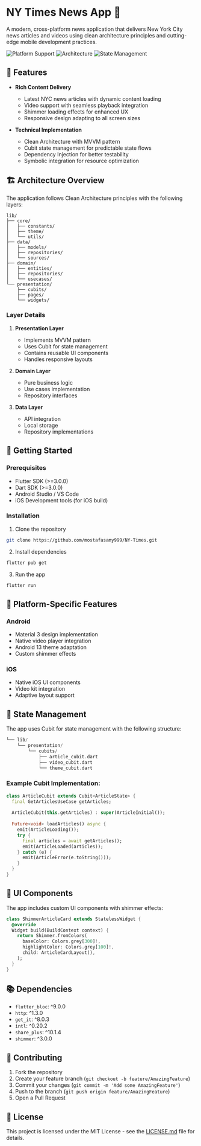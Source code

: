 # NY Times News App 📰

A modern, cross-platform news application that delivers New York City news articles and videos using clean architecture principles and cutting-edge mobile development practices.

![Platform Support](https://img.shields.io/badge/Platform-iOS%20%7C%20Android%20%7C%20Web-blue)
![Architecture](https://img.shields.io/badge/Architecture-Clean%20Architecture-green)
![State Management](https://img.shields.io/badge/State%20Management-Cubit-purple)



[<!-- Uploading "WhatsApp Video 2025-02-21 at 16.21.08_2dad6e92.mp4"... -->
](https://github.com/user-attachments/assets/8db95029-0807-4a04-9100-8a5a8ae194d2)

## 🌟 Features

- **Rich Content Delivery**
  - Latest NYC news articles with dynamic content loading
  - Video support with seamless playback integration
  - Shimmer loading effects for enhanced UX
  - Responsive design adapting to all screen sizes

- **Technical Implementation**
  - Clean Architecture with MVVM pattern
  - Cubit state management for predictable state flows
  - Dependency Injection for better testability
  - Symbolic integration for resource optimization

## 🏗️ Architecture Overview

The application follows Clean Architecture principles with the following layers:

```
lib/
├── core/
│   ├── constants/
│   ├── theme/
│   └── utils/
├── data/
│   ├── models/
│   ├── repositories/
│   └── sources/
├── domain/
│   ├── entities/
│   ├── repositories/
│   └── usecases/
└── presentation/
    ├── cubits/
    ├── pages/
    └── widgets/
```

### Layer Details

1. **Presentation Layer**
   - Implements MVVM pattern
   - Uses Cubit for state management
   - Contains reusable UI components
   - Handles responsive layouts

2. **Domain Layer**
   - Pure business logic
   - Use cases implementation
   - Repository interfaces

3. **Data Layer**
   - API integration
   - Local storage
   - Repository implementations

## 🚀 Getting Started

### Prerequisites
- Flutter SDK (>=3.0.0)
- Dart SDK (>=3.0.0)
- Android Studio / VS Code
- iOS Development tools (for iOS build)

### Installation

1. Clone the repository
```bash
git clone https://github.com/mostafasamy999/NY-Times.git
```

2. Install dependencies
```bash
flutter pub get
```

3. Run the app
```bash
flutter run
```

## 📱 Platform-Specific Features

### Android
- Material 3 design implementation
- Native video player integration
- Android 13 theme adaptation
- Custom shimmer effects

### iOS
- Native iOS UI components
- Video kit integration
- Adaptive layout support


## 🔄 State Management

The app uses Cubit for state management with the following structure:

```dart
└── lib/
    └── presentation/
        └── cubits/
            ├── article_cubit.dart
            ├── video_cubit.dart
            └── theme_cubit.dart
```

### Example Cubit Implementation:

```dart
class ArticleCubit extends Cubit<ArticleState> {
  final GetArticlesUseCase getArticles;
  
  ArticleCubit(this.getArticles) : super(ArticleInitial());
  
  Future<void> loadArticles() async {
    emit(ArticleLoading());
    try {
      final articles = await getArticles();
      emit(ArticleLoaded(articles));
    } catch (e) {
      emit(ArticleError(e.toString()));
    }
  }
}
```

## 🎨 UI Components

The app includes custom UI components with shimmer effects:

```dart
class ShimmerArticleCard extends StatelessWidget {
  @override
  Widget build(BuildContext context) {
    return Shimmer.fromColors(
      baseColor: Colors.grey[300]!,
      highlightColor: Colors.grey[100]!,
      child: ArticleCardLayout(),
    );
  }
}
```
## 📚 Dependencies

- `flutter_bloc`: ^9.0.0
- `http`: ^1.3.0
- `get_it`: ^8.0.3
- `intl`: ^0.20.2
- `share_plus`: ^10.1.4
- `shimmer`: ^3.0.0

## 🤝 Contributing

1. Fork the repository
2. Create your feature branch (`git checkout -b feature/AmazingFeature`)
3. Commit your changes (`git commit -m 'Add some AmazingFeature'`)
4. Push to the branch (`git push origin feature/AmazingFeature`)
5. Open a Pull Request

## 📝 License

This project is licensed under the MIT License - see the [LICENSE.md](LICENSE.md) file for details.
